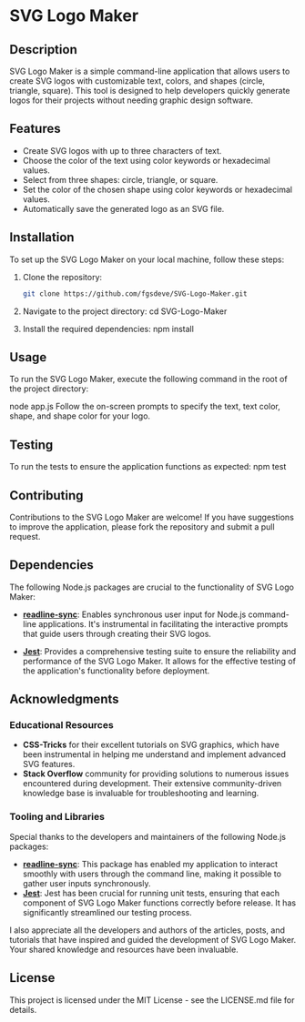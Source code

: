 # SVG Logo Maker

## Description
SVG Logo Maker is a simple command-line application that allows users to create SVG logos with customizable text, colors, and shapes (circle, triangle, square). This tool is designed to help developers quickly generate logos for their projects without needing graphic design software.

## Features
- Create SVG logos with up to three characters of text.
- Choose the color of the text using color keywords or hexadecimal values.
- Select from three shapes: circle, triangle, or square.
- Set the color of the chosen shape using color keywords or hexadecimal values.
- Automatically save the generated logo as an SVG file.

## Installation
To set up the SVG Logo Maker on your local machine, follow these steps:

1. Clone the repository:
   ```bash
   git clone https://github.com/fgsdeve/SVG-Logo-Maker.git

2. Navigate to the project directory:
   cd SVG-Logo-Maker

3. Install the required dependencies:
   npm install

## Usage
To run the SVG Logo Maker, execute the following command in the root of the project directory:

node app.js
Follow the on-screen prompts to specify the text, text color, shape, and shape color for your logo.

## Testing
To run the tests to ensure the application functions as expected:
npm test

## Contributing
Contributions to the SVG Logo Maker are welcome! If you have suggestions to improve the application, please fork the repository and submit a pull request. 

## Dependencies

The following Node.js packages are crucial to the functionality of SVG Logo Maker:

- **[readline-sync](https://www.npmjs.com/package/readline-sync)**: Enables synchronous user input for Node.js command-line applications. It's instrumental in facilitating the interactive prompts that guide users through creating their SVG logos.

- **[Jest](https://jestjs.io/)**: Provides a comprehensive testing suite to ensure the reliability and performance of the SVG Logo Maker. It allows for the effective testing of the application's functionality before deployment.

## Acknowledgments

### Educational Resources

- **CSS-Tricks** for their excellent tutorials on SVG graphics, which have been instrumental in helping me understand and implement advanced SVG features.
- **Stack Overflow** community for providing solutions to numerous issues encountered during development. Their extensive community-driven knowledge base is invaluable for troubleshooting and learning.

### Tooling and Libraries

Special thanks to the developers and maintainers of the following Node.js packages:

- **[readline-sync](https://www.npmjs.com/package/readline-sync)**: This package has enabled my application to interact smoothly with users through the command line, making it possible to gather user inputs synchronously.
- **[Jest](https://jestjs.io/)**: Jest has been crucial for running  unit tests, ensuring that each component of SVG Logo Maker functions correctly before release. It has significantly streamlined our testing process.


I also appreciate all the developers and authors of the articles, posts, and tutorials that have inspired and guided the development of SVG Logo Maker. Your shared knowledge and resources have been invaluable.

## License
This project is licensed under the MIT License - see the LICENSE.md file for details.
